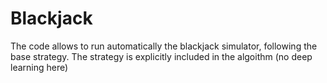 # Blackjack
The code allows to run automatically the blackjack simulator, following the base strategy.
The strategy is explicitly included in the algoithm (no deep learning here)
